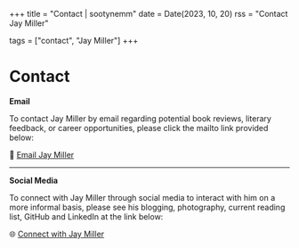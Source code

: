 +++
title = "Contact | sootynemm"
date = Date(2023, 10, 20)
rss = "Contact Jay Miller"

tags = ["contact", "Jay Miller"]
+++


# Contact

**Email**

To contact Jay Miller by email regarding potential book reviews, literary feedback, or career opportunities, please click the mailto link provided below:

📧 [Email Jay Miller](mailto:jay@sootynemm.com?subject=Inquiry%20for%20Jay%20Miller)

---

**Social Media**

To connect with Jay Miller through social media to interact with him on a more informal basis, please see his blogging, photography, current reading list, GitHub and LinkedIn at the link below:

🌐 [Connect with Jay Miller](https://linktr.ee/sootynemm/)
